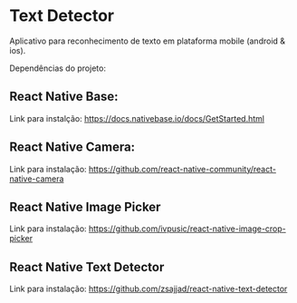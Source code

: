 # Text Detector

Aplicativo para reconhecimento de texto em plataforma mobile (android & ios).

Dependências do projeto:

## React Native Base:
Link para instalção:
https://docs.nativebase.io/docs/GetStarted.html

## React Native Camera:
Link para instalação:
https://github.com/react-native-community/react-native-camera

## React Native Image Picker
Link para instalação:
https://github.com/ivpusic/react-native-image-crop-picker

## React Native Text Detector
Link para instalação:
https://github.com/zsajjad/react-native-text-detector
